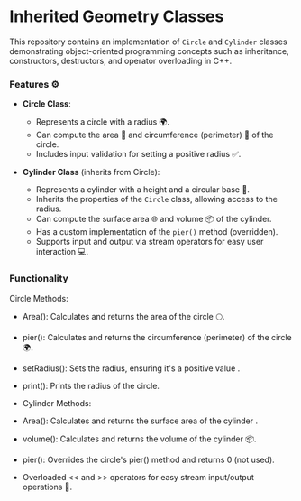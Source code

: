 # Inherited Geometry Classes 

This repository contains an implementation of `Circle` and `Cylinder` classes demonstrating object-oriented programming concepts such as inheritance, constructors, destructors, and operator overloading in C++.

### Features ⚙️

- **Circle Class**:<br>
  - Represents a circle with a radius 🌍.
  - Can compute the area 🔢 and circumference (perimeter) 📏 of the circle.
  - Includes input validation for setting a positive radius ✅.<br>

- **Cylinder Class** (inherits from Circle):<br>
  - Represents a cylinder with a height and a circular base 🎲.
  - Inherits the properties of the `Circle` class, allowing access to the radius.
  - Can compute the surface area 🌐 and volume 📦 of the cylinder.
  - Has a custom implementation of the `pier()` method (overridden).
  - Supports input and output via stream operators for easy user interaction 💻.<br>


### Functionality <br>

Circle Methods:<br>

- Area(): Calculates and returns the area of the circle 🌕.

- pier(): Calculates and returns the circumference (perimeter) of the circle 🌍.

- setRadius(): Sets the radius, ensuring it's a positive value .

- print(): Prints the radius of the circle.

- Cylinder Methods:

- Area(): Calculates and returns the surface area of the cylinder .

- volume(): Calculates and returns the volume of the cylinder 📦.

- pier(): Overrides the circle's pier() method and returns 0 (not used).

- Overloaded << and >> operators for easy stream input/output operations 💬.

